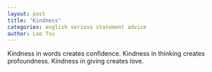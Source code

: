 ```yaml
---
layout: post
title: "Kindness"
categories: english serious statement advice
author: Lao Tsu
---
```

Kindness in words creates confidence. Kindness in thinking creates profoundness. Kindness in giving creates love.
